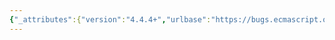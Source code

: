 ```yaml
---
{"_attributes":{"version":"4.4.4+","urlbase":"https://bugs.ecmascript.org/","maintainer":"dherman@mozilla.com"},"bug":{"bug_id":495,"creation_ts":"2012-07-09 16:16:00 -0700","short_desc":"10.2.2.4: \"envRec's home\"","delta_ts":"2012-10-26 15:34:23 -0700","product":"Draft for 6th Edition","component":"editorial issue","version":"Rev 9: July 8, 2012 Draft","rep_platform":"All","op_sys":"All","bug_status":"RESOLVED","resolution":"FIXED","priority":"Normal","bug_severity":"normal","everconfirmed":true,"reporter":{"uid":"jmdyck","name":"Michael Dyck"},"assigned_to":{"uid":"allen","name":"Allen Wirfs-Brock"},"long_desc":[{"commentid":1262,"comment_count":0,"who":{"uid":"jmdyck","name":"Michael Dyck"},"bug_when":"2012-07-09 16:16:49 -0700","thetext":"In 10.2.2.4 \"NewMethodEnvironment (F, T)\",\nstep 5 says:\n    \"Else, Set envRec's home to Empty.\"\n\nChange \"home\" to \"HomeObject\"."},{"commentid":1515,"comment_count":1,"who":{"uid":"allen","name":"Allen Wirfs-Brock"},"bug_when":"2012-08-14 17:44:02 -0700","thetext":"fixed in editor's draft"},{"commentid":1703,"comment_count":2,"who":{"uid":"allen","name":"Allen Wirfs-Brock"},"bug_when":"2012-09-28 12:24:18 -0700","thetext":"fixed in rev10, Sept. 27 2012 draft"},{"commentid":1839,"comment_count":3,"who":{"uid":"jmdyck","name":"Michael Dyck"},"bug_when":"2012-10-04 21:40:41 -0700","thetext":"Nope, hasn't changed."},{"commentid":2072,"comment_count":4,"who":{"uid":"allen","name":"Allen Wirfs-Brock"},"bug_when":"2012-10-25 16:53:02 -0700","thetext":"fixed in rev 11"},{"commentid":2153,"comment_count":5,"who":{"uid":"allen","name":"Allen Wirfs-Brock"},"bug_when":"2012-10-26 15:34:23 -0700","thetext":"in October 26, 2012 release draft"}]}}
---
```

